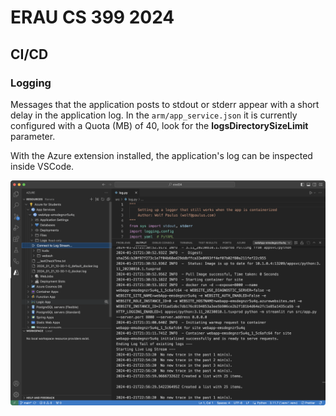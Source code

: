 # ERAU CS 399 2024 
## CI/CD

### Logging

Messages that the application posts to stdout or stderr appear with a short delay in the application log. In the ```arm/app_service.json``` it is currently configured with a Quota (MB) of 40, look for the **logsDirectorySizeLimit** parameter.

With the Azure extension installed, the application's log can be inspected inside VSCode.

![](./log.png)